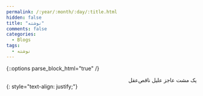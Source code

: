 ```yaml
---
permalink: /:year/:month/:day/:title.html
hidden: false
title: "نوشته"
comments: false
categories:
  - Blogs
tags:
  - نوشته
---
```


{::options parse_block_html="true" /}
<div dir='rtl' align='right'>
یک مشت عاجز علیل ناقص‌عقل
</div>
{: style="text-align: justify;"}